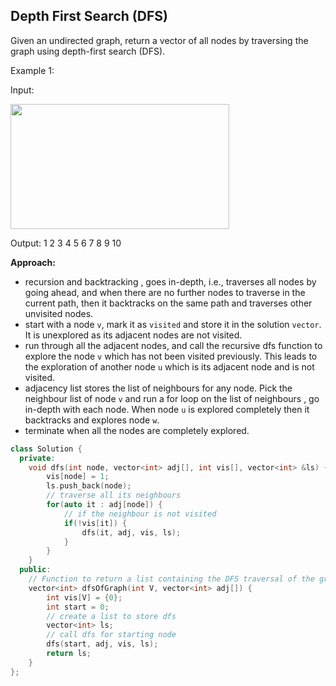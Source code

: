 ## Depth First Search (DFS)
Given an undirected graph, return a vector of all nodes by traversing the graph using depth-first search (DFS).

Example 1:

Input:


<img src = "https://lh6.googleusercontent.com/yQxrjm3_PAP7YbKRwtyz14xWvOQEFLMsLUarnZFSEm4qpB4gKR4NhlKTsNcF_WUkC2TQWOoT9A75KWG7ISIS5Ger-sCq5enP7vtQPxPJaUDh_3XCb_InMc7dAqWXBtm_-kUNBpN80LnSe7Glirts9TA" 
    height=200px width=350px />

Output: 1 2 3 4 5 6 7 8 9 10

**Approach:**
- recursion and backtracking , goes in-depth, i.e., traverses all nodes by going ahead, and when there are no further nodes to traverse in the current path, then it backtracks on the same path and traverses
other unvisited nodes.
- start with a node `v`, mark it as `visited` and store it in the solution `vector`. It is unexplored as its adjacent nodes are not visited.
- run through all the adjacent nodes, and call the recursive dfs function to explore the node `v` which has not been visited previously. This leads to the exploration of another node `u` which is its adjacent
node and is not visited. 
- adjacency list stores the list of neighbours for any node. Pick the neighbour list of node `v` and run a for loop on the list of neighbours , go in-depth with each node. When node `u` is explored completely
then it backtracks and explores node `w`.
- terminate when all the nodes are completely explored.

```cpp
class Solution {
  private: 
    void dfs(int node, vector<int> adj[], int vis[], vector<int> &ls) {
        vis[node] = 1; 
        ls.push_back(node); 
        // traverse all its neighbours
        for(auto it : adj[node]) {
            // if the neighbour is not visited
            if(!vis[it]) {
                dfs(it, adj, vis, ls); 
            }
        }
    }
  public:
    // Function to return a list containing the DFS traversal of the graph.
    vector<int> dfsOfGraph(int V, vector<int> adj[]) {
        int vis[V] = {0}; 
        int start = 0;
        // create a list to store dfs
        vector<int> ls; 
        // call dfs for starting node
        dfs(start, adj, vis, ls); 
        return ls; 
    }
};
```
